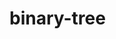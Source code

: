 # binary-tree
<script>
// javascript program to insert element in binary tree

	/*
	* A binary tree node has key, pointer to left child and a pointer to right
	* child
	*/
class Node {
	constructor(val) {
		this.key = val;
		this.left = null;
		this.right = null;
	}
}

	var temp;

	/* Inorder traversal of a binary tree */
	function inorder(temp) {
		if (temp == null)
			return;

		inorder(temp.left);
		document.write(temp.key + " ");
		inorder(temp.right);
	}

	/* function to insert element in binary tree */
	function insert(temp , key) {

		if (temp == null) {
			root = new Node(key);
			return;
		}
		var q = [];
		q.push(temp);

		// Do level order traversal until we find
		// an empty place.
		while (q.length!=0) {
			temp = q.pop();
			

			if (temp.left == null) {
				temp.left = new Node(key);
				break;
			} else
				q.push(temp.left);

			if (temp.right == null) {
				temp.right = new Node(key);
				break;
			} else
				q.push(temp.right);
		}
	}

	// Driver code
		var root = new Node(10);
		root.left = new Node(11);
		root.left.left = new Node(7);
		root.right = new Node(9);
		root.right.left = new Node(15);
		root.right.right = new Node(8);

		document.write("Inorder traversal before insertion:");
		inorder(root);

		var key = 12;
		insert(root, key);

		document.write("<br\>Inorder traversal after insertion:");
		inorder(root);


</script>
